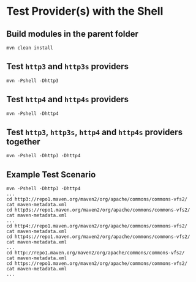 <!---
 Licensed to the Apache Software Foundation (ASF) under one or more
 contributor license agreements.  See the NOTICE file distributed with
 this work for additional information regarding copyright ownership.
 The ASF licenses this file to You under the Apache License, Version 2.0
 (the "License"); you may not use this file except in compliance with
 the License.  You may obtain a copy of the License at

      http://www.apache.org/licenses/LICENSE-2.0

 Unless required by applicable law or agreed to in writing, software
 distributed under the License is distributed on an "AS IS" BASIS,
 WITHOUT WARRANTIES OR CONDITIONS OF ANY KIND, either express or implied.
 See the License for the specific language governing permissions and
 limitations under the License.
-->

# Test Provider(s) with the Shell

## Build modules in the parent folder

    mvn clean install

## Test `http3` and `http3s` providers

    mvn -Pshell -Dhttp3

## Test `http4` and `http4s` providers

    mvn -Pshell -Dhttp4

## Test `http3`, `http3s`, `http4` and `http4s` providers together

    mvn -Pshell -Dhttp3 -Dhttp4

## Example Test Scenario

    mvn -Pshell -Dhttp3 -Dhttp4
    ...
    cd http3://repo1.maven.org/maven2/org/apache/commons/commons-vfs2/
    cat maven-metadata.xml
    cd http3s://repo1.maven.org/maven2/org/apache/commons/commons-vfs2/
    cat maven-metadata.xml
    ...
    cd http4://repo1.maven.org/maven2/org/apache/commons/commons-vfs2/
    cat maven-metadata.xml
    cd http4s://repo1.maven.org/maven2/org/apache/commons/commons-vfs2/
    cat maven-metadata.xml
    ...
    cd http://repo1.maven.org/maven2/org/apache/commons/commons-vfs2/
    cat maven-metadata.xml
    cd https://repo1.maven.org/maven2/org/apache/commons/commons-vfs2/
    cat maven-metadata.xml
    ...

